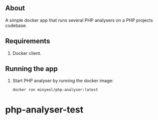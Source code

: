 ## About

A simple docker app that runs several PHP analysers on a PHP projects codebase.

## Requirements

1. Docker client.

## Running the app

1. Start PHP analyser by running the docker image:
   ```
   docker run minyeol/php-analyser:latest
   ```

# php-analyser-test
